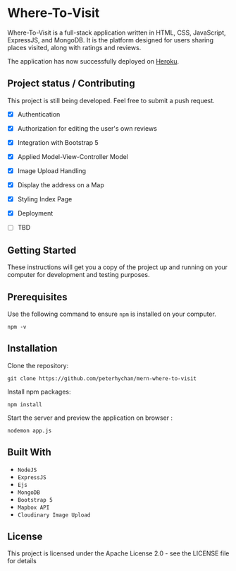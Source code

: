 # Where-To-Visit

 Where-To-Visit is a full-stack application written in HTML, CSS, JavaScript, ExpressJS, and MongoDB. It is the platform designed for users sharing places visited, along with ratings and reviews. 

 The application has now successfully deployed on [Heroku](https://where-to-visit.herokuapp.com/).

## Project status / Contributing

This project is still being developed. Feel free to submit a push request. 

- [x] Authentication
- [x] Authorization for editing the user's own reviews
- [x] Integration with Bootstrap 5
- [x] Applied Model-View-Controller Model 
- [x] Image Upload Handling
- [x] Display the address on a Map
- [x] Styling Index Page 
- [x] Deployment 
- [ ] TBD 


## Getting Started

These instructions will get you a copy of the project up and running on your computer for development and testing purposes. 

## Prerequisites
Use the following command to ensure `npm` is installed on your computer. 
```
npm -v
```

## Installation
Clone the repository:
```
git clone https://github.com/peterhychan/mern-where-to-visit
```

Install npm packages:
```
npm install
```

Start the server and preview the application on browser :
```
nodemon app.js
```

## Built With
- `NodeJS`
- `ExpressJS` 
- `Ejs`
- `MongoDB`
- `Bootstrap 5`
- `Mapbox API`
- `Cloudinary Image Upload`

## License

This project is licensed under the Apache License 2.0 - see the LICENSE file for details
